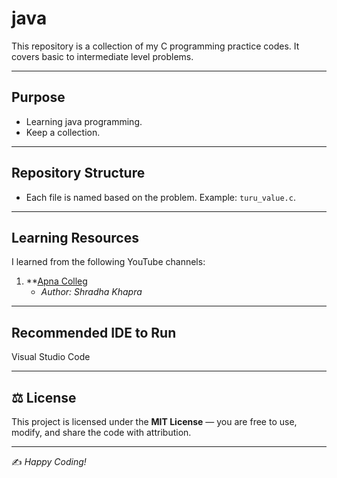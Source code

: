 # java
This repository is a collection of my C programming practice codes. It covers basic to intermediate level problems.

---

## Purpose
- Learning java programming.
- Keep a collection.

---

## Repository Structure
- Each file is named based on the problem. Example: `turu_value.c`.

---

## Learning Resources
I learned from the following YouTube channels:

1. **[Apna Colleg](https://www.youtube.com/watch?v=irqbmMNs2Bo&t=5s)
   - *Author: Shradha Khapra*
  
---

## Recommended IDE to Run
Visual Studio Code

---

## ⚖️ License 
This project is licensed under the **MIT License** — you are free to use, modify, and share the code with attribution. 

--- 

✍️ *Happy Coding!*
